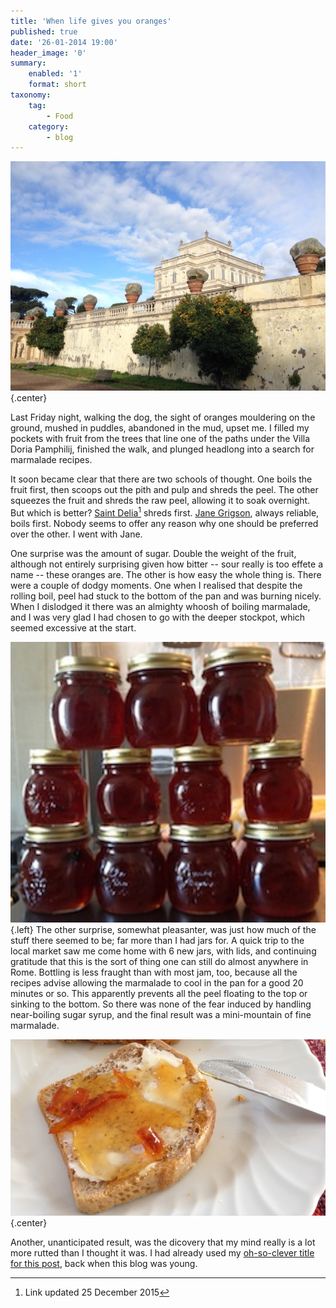 ```yaml
---
title: 'When life gives you oranges'
published: true
date: '26-01-2014 19:00'
header_image: '0'
summary:
    enabled: '1'
    format: short
taxonomy:
    tag:
        - Food
    category:
        - blog
---
```


![Orange trees in front of the Villa Dora Pamphilij](marmalade-01.jpg) {.center}

Last Friday night, walking the dog, the sight of oranges mouldering on the ground, mushed in puddles, abandoned in the mud, upset me. I filled my pockets with fruit from the trees that line one of the paths under the Villa Doria Pamphilij, finished the walk, and plunged headlong into a search for marmalade recipes.

It soon became clear that there are two schools of thought. One boils the fruit first, then scoops out the pith and pulp and shreds the peel. The other squeezes the fruit and shreds the raw peel, allowing it to soak overnight. But which is better? [Saint Delia](http://www.deliaonline.com/recipes/cuisine/european/english/traditional-seville-orange-marmalade.html)[^1] shreds first. [Jane Grigson](https://britishfoodhistory.wordpress.com/2013/01/14/seville-oranges-and-seville-orange-marmalade/), always reliable, boils first. Nobody seems to offer any reason why one should be preferred over the other. I went with Jane.

One surprise was the amount of sugar. Double the weight of the fruit, although not entirely surprising given how bitter -- sour really is too effete a name -- these oranges are. The other is how easy the whole thing is. There were a couple of dodgy moments. One when I realised that despite the rolling boil, peel had stuck to the bottom of the pan and was burning nicely. When I dislodged it there was an almighty whoosh of boiling marmalade, and I was very glad I had chosen to go with the deeper stockpot, which seemed excessive at the start. 

![Marmalade jars](marmalade-02.jpg?cropResize=250,223) {.left} The other surprise, somewhat pleasanter, was just how much of the stuff there seemed to be; far more than I had jars for. A quick trip to the local market saw me come home with 6 new jars, with lids, and continuing gratitude that this is the sort of thing one can still do almost anywhere in Rome. Bottling is less fraught than with most jam, too, because all the recipes advise allowing the marmalade to cool in the pan for a good 20 minutes or so. This apparently prevents all the peel floating to the top or sinking to the bottom. So there was none of the fear induced by handling near-boiling sugar syrup, and the final result was a mini-mountain of fine marmalade.

![Marmalade on bread](marmalade-03.jpg) {.center} 

Another, unanticipated result, was the dicovery that my mind really is a lot more rutted than I thought it was. I had already used my [oh-so-clever title for this post](../oranges-are-the-only-fruit/), back when this blog was young.

[^1]: Link updated 25 December 2015 